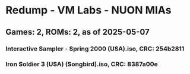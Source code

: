 # Redump - VM Labs - NUON MIAs
## Games: 2, ROMs: 2, as of 2025-05-07

### Interactive Sampler - Spring 2000 (USA).iso, CRC: 254b2811
### Iron Soldier 3 (USA) (Songbird).iso, CRC: 8387a00e
